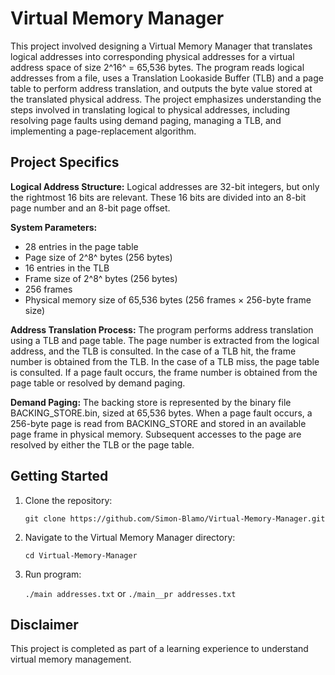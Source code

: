 # Virtual Memory Manager
This project involved designing a Virtual Memory Manager that translates logical addresses into corresponding physical addresses for a virtual address space of size 2^16^ = 65,536 bytes. The program reads logical addresses from a file, uses a Translation Lookaside Buffer (TLB) and a page table to perform address translation, and outputs the byte value stored at the translated physical address. The project emphasizes understanding the steps involved in translating logical to physical addresses, including resolving page faults using demand paging, managing a TLB, and implementing a page-replacement algorithm.

## Project Specifics
**Logical Address Structure:** Logical addresses are 32-bit integers, but only the rightmost 16 bits are relevant. These 16 bits are divided into an 8-bit page number and an 8-bit page offset.

**System Parameters:** 

- 28 entries in the page table
- Page size of 2^8^ bytes (256 bytes)
- 16 entries in the TLB
- Frame size of 2^8^ bytes (256 bytes)
- 256 frames
- Physical memory size of 65,536 bytes (256 frames × 256-byte frame size)

**Address Translation Process:** The program performs address translation using a TLB and page table. The page number is extracted from the logical address, and the TLB is consulted. In the case of a TLB hit, the frame number is obtained from the TLB. In the case of a TLB miss, the page table is consulted. If a page fault occurs, the frame number is obtained from the page table or resolved by demand paging.

**Demand Paging:** The backing store is represented by the binary file BACKING_STORE.bin, sized at 65,536 bytes. When a page fault occurs, a 256-byte page is read from BACKING_STORE and stored in an available page frame in physical memory. Subsequent accesses to the page are resolved by either the TLB or the page table.

## Getting Started
1. Clone the repository:
   
   `git clone https://github.com/Simon-Blamo/Virtual-Memory-Manager.git`

2. Navigate to the Virtual Memory Manager directory:

   `cd Virtual-Memory-Manager`
3. Run program:

    `./main addresses.txt`
   or
     `./main__pr addresses.txt`

## Disclaimer
This project is completed as part of a learning experience to understand virtual memory management.
